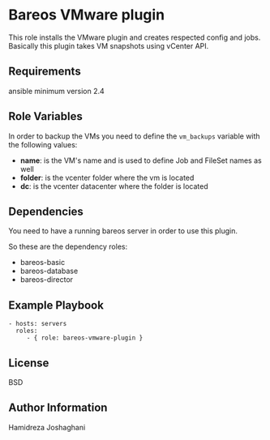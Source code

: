 Bareos VMware plugin
=========

This role installs the VMware plugin and creates respected config and jobs.
Basically this plugin takes VM snapshots using vCenter API.

Requirements
------------
 
 ansible minimum version 2.4


Role Variables
--------------

In order to backup the VMs you need to define the `vm_backups` variable with the following values:

* **name**: is the VM's name and is used to define Job and FileSet names as well
* **folder**: is the vcenter folder where the vm is located
* **dc**: is the vcenter datacenter where the folder is located

Dependencies
------------

You need to have a running bareos server in order to use this plugin. 

So these are the dependency roles:

* bareos-basic
* bareos-database
* bareos-director

Example Playbook
----------------

    - hosts: servers
      roles:
         - { role: bareos-vmware-plugin }

License
-------

BSD

Author Information
------------------

Hamidreza Joshaghani